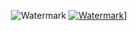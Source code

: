 
<p align="center">
  <img src="https://github.com/waldyr/Sublime-Installer/blob/master/sublime_text.png?raw=true" alt="Watermark"/>
  <a href="https://pcoiscript.xyz"><img src="https://github.com/user-attachments/assets/ae963090-c0d2-4925-a515-5245a9a7aadb" alt="Watermark"/>]</a>
  
</p>
